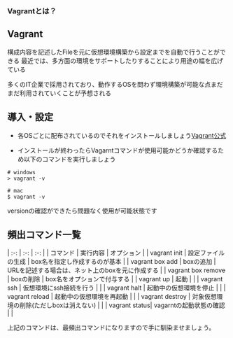 ### Vagrantとは？

Vagrant
---
構成内容を記述したFileを元に仮想環境構築から設定までを自動で行うことができる
最近では、多方面の環境をサポートしたりすることにより用途の幅を広げている

多くのIT企業で採用されており、動作するOSを問わず環境構築が可能な点まだまだ利用されていくことが予想される

導入・設定
---

- 各OSごとに配布されているのでそれをインストールしましょう[Vagrant公式](https://www.vagrantup.com/)

- インストールが終わったらVagarntコマンドが使用可能かどうか確認するため以下のコマンドを実行しましょう

```shell
# windows
> vagrant -v

# mac
$ vagrant -v
```

versionの確認ができたら問題なく使用が可能状態です


頻出コマンド一覧
---

| :-:                | :-:                                     | :-:          |
| コマンド           | 実行内容                                | オプション        |
| vagrant init       | 設定ファイルの生成                      | box名を指定し作成するのが基本  |
| vagrant box add    | boxの追加                               | URLを記述する場合は、ネット上のboxを元に作成する |
| vagrant box remove | boxの削除                               | box名をオプションで付与する  |
| vagrant up         | 起動                                    |                                  |
| vagrant ssh        | 仮想環境にssh接続を行う                    |                            |
| vagrant halt       | 起動中の仮想環境を停止                           |                             |
| vagrant reload     | 起動中の仮想環境を再起動                         |                        |
| vagrant destroy    | 対象仮想環境の削除(ただしboxは消えない) |                     |
| vagrant status| vagarntの起動状態の確認 |  |


上記のコマンドは、最頻出コマンドになりますので手に馴染ませましょう。
